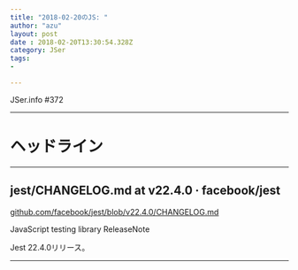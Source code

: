 ```yaml
---
title: "2018-02-20のJS: "
author: "azu"
layout: post
date : 2018-02-20T13:30:54.328Z
category: JSer
tags:
-

---
```


JSer.info #372

----

<h1 class="site-genre">ヘッドライン</h1>

----

## jest/CHANGELOG.md at v22.4.0 · facebook/jest
[github.com/facebook/jest/blob/v22.4.0/CHANGELOG.md](https://github.com/facebook/jest/blob/v22.4.0/CHANGELOG.md "jest/CHANGELOG.md at v22.4.0 · facebook/jest")
<p class="jser-tags jser-tag-icon"><span class="jser-tag">JavaScript</span> <span class="jser-tag">testing</span> <span class="jser-tag">library</span> <span class="jser-tag">ReleaseNote</span></p>

Jest 22.4.0リリース。


----
